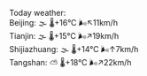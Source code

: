 Today weather:  
Beijing: 🌫  🌡️+16°C 🌬️↖11km/h  
Tianjin: 🌫  🌡️+15°C 🌬️↗19km/h  
Shijiazhuang: 🌫  🌡️+14°C 🌬️↑7km/h  
Tangshan: ⛅️  🌡️+18°C 🌬️↗22km/h  
